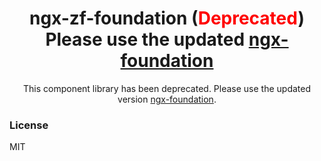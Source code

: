
  <h1 align="center">ngx-zf-foundation (<span style="color:red;">Deprecated</span>)<br> 
  Please use the updated <a href="https://github.com/nthompson777/ngx-foundation">ngx-foundation</a></h1>


<p align="center">
  This component library has been deprecated. Please use the updated version <a href="https://github.com/nthompson777/ngx-foundation">ngx-foundation</a>.
</p>

### License

MIT
